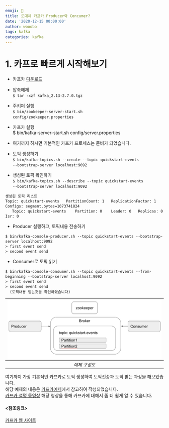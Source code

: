 ```yaml
---
emoji: 🔮
title: 도대체 카프카 Producer와 Concumer?
date: '2020-12-15 00:00:00'
author: wooobo
tags: kafka
categories: kafka
---
```


# 1.  카프로 빠르게 시작해보기
 - 카프카 [다운로드](https://www.apache.org/dyn/closer.cgi?path=/kafka/2.7.0/kafka_2.13-2.7.0.tgz)  
 - 압축해제  
<code>$ tar -xzf kafka_2.13-2.7.0.tgz</code>  
 - 주키퍼 실행   
<code>$ bin/zookeeper-server-start.sh config/zookeeper.properties</code>
 - 카프카 실행  
<code></code>$ bin/kafka-server-start.sh config/server.properties
 
 
 - 여기까지 하시면 기본적인 카프카 프로세스는 준비가 되었습니다.
 
- 토픽 생성하기  
<code>$ bin/kafka-topics.sh --create --topic quickstart-events --bootstrap-server localhost:9092</code>
- 생성된 토픽 확인하기  
<code>$ bin/kafka-topics.sh --describe --topic quickstart-events --bootstrap-server localhost:9092</code>
 ```
 생성된 토픽 리스트 
 Topic: quickstart-events	PartitionCount: 1	ReplicationFactor: 1	Configs: segment.bytes=1073741824  
	Topic: quickstart-events	Partition: 0	Leader: 0	Replicas: 0	Isr: 0
 ```

 - Producer 실행하고, 토픽내용 전송하기
```
$ bin/kafka-console-producer.sh --topic quickstart-events --bootstrap-server localhost:9092  
> first event send
> second event send  
```

- Consumer로 토픽 읽기
 ````
 $ bin/kafka-console-consumer.sh --topic quickstart-events --from-beginning --bootstrap-server localhost:9092  
 > first event send
 > second event send
   (토픽내용 받는것을 확인하였습니다)
 ````

| ![img.png](../../assets/images/kafka-basic.png)|
|:--:|
| *예제 구성도* |

여기까지 가장 기본적인 카프카로 토픽 생성하여 토픽전송과 토픽 받는 과정을 해보았습니다.  
해당 예제의 내용은 [카프카예제](https://kafka.apache.org/quickstart#quickstart_createtopic)에서 참고하여 작성되었습니다.  
[카프카 설명 동영상](https://www.youtube.com/watch?v=FKgi3n-FyNU&feature=emb_title) 해당 영상을 통해 카프카에 대해서 좀 더 쉽게 알 수 있습니다.


#### <참조링크>
[카프카 웹 사이트](https://kafka.apache.org/quickstart#quickstart_createtopic)


